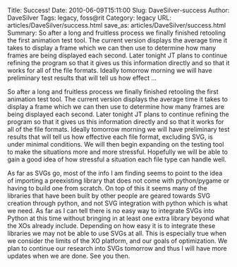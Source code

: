 Title: Success!
Date: 2010-06-09T15:11:00
Slug: DaveSilver-success
Author: DaveSilver
Tags: legacy, foss@rit
Category: legacy
URL: articles/DaveSilver/success.html
save_as: articles/DaveSilver/success.html
Summary: So after a long and fruitless process we finally finished retooling the first animation test tool. The current version displays the average time it takes to display a frame which we can then use to determine how many frames are being displayed each second. Later tonight JT plans to continue refining the program so that it gives us this information directly and so that it works for all of the file formats. Ideally tomorrow morning we will have preliminary test results that will tell us how effect ... 

So after a long and fruitless process we finally finished retooling the first
animation test tool. The current version displays the average time it takes to
display a frame which we can then use to determine how many frames are being
displayed each second. Later tonight JT plans to continue refining the program
so that it gives us this information directly and so that it works for all of
the file formats. Ideally tomorrow morning we will have preliminary test
results that will tell us how effective each file format, excluding SVG, is
under minimal conditions. We will then begin expanding on the testing tool to
make the situations more and more stressful. Hopefully we will be able to gain
a good idea of how stressful a situation each file type can handle well.

As far as SVGs go, most of the info I am finding seems to point to the idea of
importing a preexisting library that does not come with python/pygame or
having to build one from scratch. On top of this it seems many of the
libraries that have been built by other people are geared towards SVG creation
through python, and not SVG integration with python which is what we need. As
far as I can tell there is no easy way to integrate SVGs into Python at this
time without bringing in at least one extra library beyond what the XOs
already include. Depending on how easy it is to integrate these libraries we
may not be able to use SVGs at all. This is especially true when we consider
the limits of the XO platform, and our goals of optimization. We plan to
continue our research into SVGs tomorrow and thus I will have more updates
when we are done. See you then.

